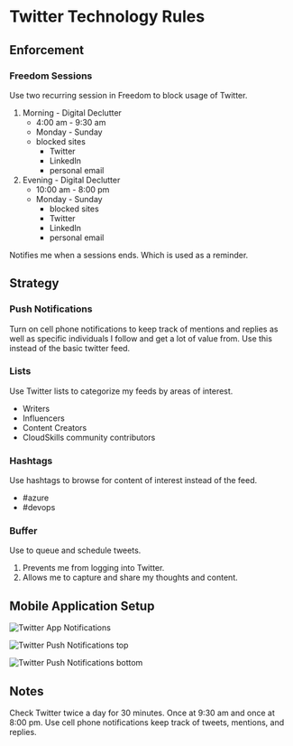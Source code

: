 # Twitter Technology Rules

## Enforcement

### Freedom Sessions

Use two recurring session in Freedom to block usage of Twitter.

1. Morning - Digital Declutter
    * 4:00 am - 9:30 am
    * Monday - Sunday
    * blocked sites
        * Twitter
        * LinkedIn
        * personal email
2. Evening - Digital Declutter
    * 10:00 am - 8:00 pm
    * Monday - Sunday
        * blocked sites
        * Twitter
        * LinkedIn
        * personal email

Notifies me when a sessions ends. Which is used as a reminder.

## Strategy

### Push Notifications

Turn on cell phone notifications to keep track of mentions and replies as well as specific individuals I follow and get a lot of value from. Use this instead of the basic twitter feed.

### Lists

Use Twitter lists to categorize my feeds by areas of interest.

* Writers
* Influencers
* Content Creators
* CloudSkills community contributors

### Hashtags

Use hashtags to browse for content of interest instead of the feed.

* #azure
* #devops

### Buffer

Use to queue and schedule tweets.

1. Prevents me from logging into Twitter.
2. Allows me to capture and share my thoughts and content.

## Mobile Application Setup

![Twitter App Notifications](/images/iPhoneTwitterNotifications.png "Slack Do Not Disturb")

![Twitter Push Notifications top](/images/pushNotifications01.png "Slack Do Not Disturb")

![Twitter Push Notifications bottom](/images/pushNotifications02.png "Slack Do Not Disturb")

## Notes

Check Twitter twice a day for 30 minutes. Once at 9:30 am and once at 8:00 pm. Use cell phone notifications keep track of tweets, mentions, and replies.
